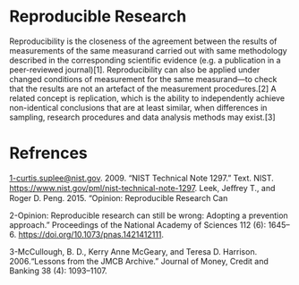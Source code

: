 # Reproducible Research

Reproducibility is the closeness of the agreement between the results of measurements of the same measurand carried out with same methodology described in the corresponding scientific evidence (e.g. a publication in a peer-reviewed journal)[1]. Reproducibility can also be applied under changed conditions of measurement for the same measurand—to check that the results are not an artefact of the measurement procedures.[2]
A related concept is replication, which is the ability to independently achieve non-identical conclusions that are at least similar, when differences in sampling, research procedures and data analysis methods may exist.[3]

# Refrences



1-curtis.suplee@nist.gov. 2009. “NIST Technical Note 1297.” Text. NIST. https://www.nist.gov/pml/nist-technical-note-1297.
Leek, Jeﬀrey T., and Roger D. Peng. 2015. “Opinion: Reproducible Research Can

2-Opinion: Reproducible research can still be wrong: Adopting a prevention approach.” Proceedings of the National Academy of Sciences 112 (6): 1645–6. https://doi.org/10.1073/pnas.1421412111.

3-McCullough, B. D., Kerry Anne McGeary, and Teresa D. Harrison. 2006.“Lessons from the JMCB Archive.” Journal of Money, Credit and Banking 38 (4): 1093–1107.
